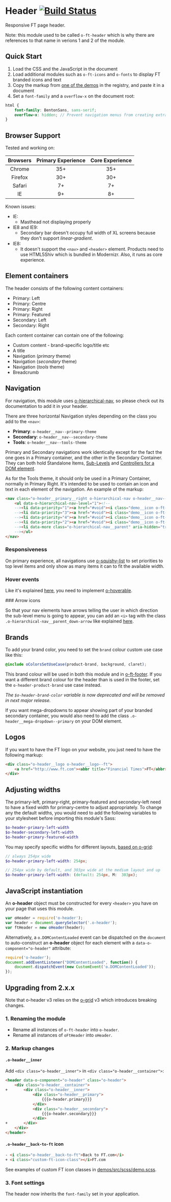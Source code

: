# Header [![Build Status](https://travis-ci.org/Financial-Times/o-header.svg)](https://travis-ci.org/Financial-Times/o-header)

Responsive FT page header.

Note: this module used to be called `o-ft-header` which is why there are references to that name in verions 1 and 2 of the module.

## Quick Start

1. Load the CSS and the JavaScript in the document
2. Load additional modules such as `o-ft-icons` and `o-fonts` to display FT branded icons and text
3. Copy the markup from [one of the demos](http://registry.origami.ft.com/components/o-header) in the registry, and paste it in a document
4. Set a `font-family` and a `overflow-x` on the document root:

```scss
html {
	font-family: BentonSans, sans-serif;
	overflow-x: hidden; // Prevent navigation menus from creating extra space on sides of the page
}
```


## Browser Support

Tested and working on:

|  Browsers  | Primary Experience | Core Experience |
|:----------:|:------------------:|:---------------:|
|   Chrome   |        35+         |       35+       |
|   Firefox  |        30+         |       30+       |
|   Safari   |        7+          |       7+        |
|   IE       |        9+          |       8+        |

Known issues:

* IE: 
	* Masthead not displaying properly
* IE8 and IE9:
	* Secondary bar doesn't occupy full width of XL screens because they don't support _linear-gradient_.
* IE8:
	* It doesn't support the `<nav>` and `<header>` element. Products need to use HTML5Shiv which is bundled in Modernizr. Also, it runs as core experience.

## Element containers

The header consists of the following content containers:

* Primary: Left
* Primary: Centre
* Primary: Right
* Primary: Featured
* Secondary: Left
* Secondary: Right

Each content container can contain one of the following:

* Custom content - brand-specific logo/title etc
* A title
* Navigation (_primary_ theme)
* Navigation (_secondary_ theme)
* Navigation (_tools_ theme)
* Breadcrumb

## Navigation

For navigation, this module uses [o-hierarchical-nav](https://github.com/Financial-Times/o-hierarchical-nav), so please check out its documentation to add it in your header.

There are three horizontal Navigation styles depending on the class you add to the `<nav>`:

* __Primary__: `o-header__nav--primary-theme`
* __Secondary__: `o-header__nav--secondary-theme`
* __Tools__: `o-header__nav--tools-theme`

Primary and Secondary navigations work identically except for the fact the one goes in a Primary container, and the other in the Secondary Container. They can both hold Standalone Items, [Sub-Levels](https://github.com/Financial-Times/o-hierarchical-nav#parent-of-sub-level) and [Controllers for a DOM element](https://github.com/Financial-Times/o-hierarchical-nav#controller-for-dom-element).

As for the Tools theme, it should only be used in a Primary Container, normally in Primary Right. It's intended to be used to contain an icon and text in each element of the navigation. An example of the markup:

```html
<nav class="o-header__primary__right o-hierarchical-nav o-header__nav--tools-theme" data-o-component="hierarchical-nav">
	<ul data-o-hierarchical-nav-level="1"><!--
	--><li data-priority="1"><a href="#void"><i class="demo__icon o-ft-icons-icon o-ft-icons-icon--search"></i>Tool 1</a></li><!--
	--><li data-priority="3"><a href="#void"><i class="demo__icon o-ft-icons-icon o-ft-icons-icon--settings"></i>Tool 2</a></li><!--
	--><li data-priority="4"><a href="#void"><i class="demo__icon o-ft-icons-icon o-ft-icons-icon--share"></i>Tool 3</a></li><!--
	--><li data-priority="2"><a href="#void"><i class="demo__icon o-ft-icons-icon o-ft-icons-icon--profile"></i>Tool 4</a></li><!--
	--><li data-more class="o-hierarchical-nav__parent" aria-hidden="true"><a href="#void"><i class="demo__icon o-ft-icons-icon o-ft-icons-icon--hamburger"></i>More</a></li><!--
	--></ul>
</nav>
```

### Responsiveness

On primary experience, all navigations use [o-squishy-list](https://github.com/Financial-Times/o-squishy-list) to set priorities to top level items and only show as many items it can to fit the available width.

### Hover events

Like it's explained [here](https://github.com/Financial-Times/o-hierarchical-nav#hover-events), you need to implement [o-hoverable](https://github.com/Financial-Times/o-hoverable#using-in-a-product).

### Arrow icons

So that your nav elements have arrows telling the user in which direction the sub-level menu is going to appear, you can add an `<i>` tag with the class `.o-hierarchical-nav__parent_down-arrow` like explained [here](https://github.com/Financial-Times/o-hierarchical-nav#arrows).

## Brands

To add your brand color, you need to set the `brand` colour custom use case like this:

```scss
@include oColorsSetUseCase(product-brand, background, claret);
```

This brand colour will be used in both this module and in [o-ft-footer](http://github.com/Financial-Times/o-ft-footer). If you want a different brand colour for the header than is used in the footer, set the `o-header-product-brand` use case instead.

_The `$o-header-brand-color` variable is now deprecated and will be removed in next major release._

If you want mega-dropdowns to appear showing part of your branded secondary container, you would also need to add the class `.o-header__mega-dropdown--primary` on your DOM element.

## Logos

If you want to have the FT logo on your website, you just need to have the following markup:

```html
<div class="o-header__logo o-header__logo--ft">
	<a href="http://www.ft.com"><abbr title="Financial Times">FT</abbr></a>
</div>
```

## Adjusting widths

The primary-left, primary-right, primary-featured and secondary-left need to have a fixed width for primary-centre to adjust appropriately. To change any the default widths, you would need to add the following variables to your stylesheet before importing this module's Sass:

```scss
$o-header-primary-left-width
$o-header-secondary-left-width
$o-header-primary-featured-width
```

You may specify specific widths for different layouts, [based on o-grid](https://github.com/Financial-Times/o-grid):

```scss
// always 254px wide
$o-header-primary-left-width: 254px;

// 254px wide by default, and 303px wide at the medium layout and up
$o-header-primary-left-width: (default: 254px, M:  303px);
```

## JavaScript instantiation

An __o-header__ object must be constructed for every `<header>` you have on your page that uses this module.

```javascript
var oHeader = require('o-header');
var header = document.querySelector('.o-header');
var ftHeader = new oHeader(header);
```

Alternatively, a `o.DOMContentLoaded` event can be dispatched on the `document` to auto-construct an __o-header__ object for each element with a `data-o-component="o-header"` attribute:

```javascript
require('o-header');
document.addEventListener("DOMContentLoaded", function() {
	document.dispatchEvent(new CustomEvent('o.DOMContentLoaded'));
});
```

## Upgrading from 2.x.x

Note that o-header v3 relies on the [o-grid](https://github.com/Financial-Times/o-grid) v3 which introduces breaking changes.

### 1. Renaming the module

- Rename all instances of `o-ft-header` into `o-header`.
- Rename all instances of `oFtHeader` into `oHeader`.

### 2. Markup changes

#### `.o-header__inner`

Add `<div class="o-header__inner">` in `<div class="o-header__container">`:

```html
<header data-o-component="o-header" class="o-header">
	<div class="o-header__container">
+		<div class="o-header__inner">
			<div class="o-header__primary">
				{{{o-header.primary}}}
			</div>
			<div class="o-header__secondary">
				{{{o-header.secondary}}}
			</div>
+		</div>
	</div>
</header>
```

#### `.o-header__back-to-ft` icon

```html
- <i class="o-header__back-to-ft">Back to FT.com</i>
+ <i class="custom-ft-icon-class"></i>FT.com
```

See examples of custom FT icon classes in [demos/src/scss/demo.scss](https://github.com/Financial-Times/o-header/blob/master/demos/src/scss/demo.scss).

### 3. Font settings

The header now inherits the `font-family` set in your application.

